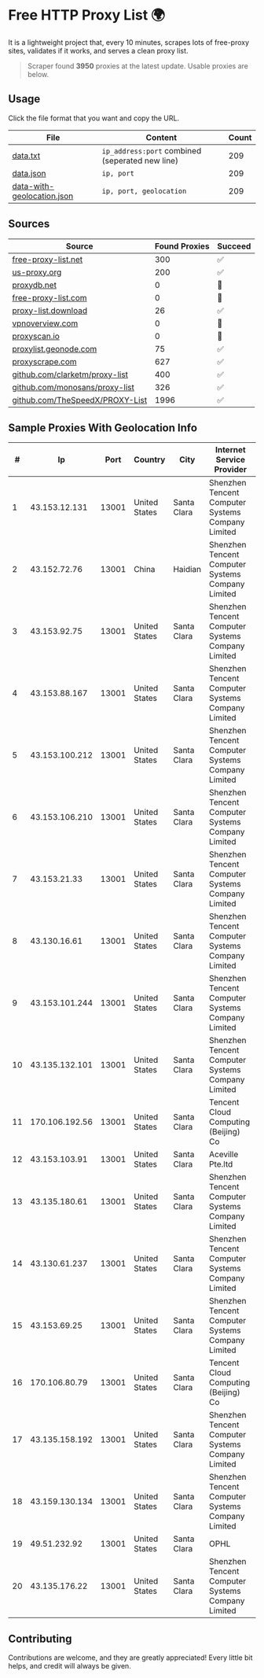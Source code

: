 
# Free HTTP Proxy List 🌍

It is a lightweight project that, every 10 minutes, scrapes lots of free-proxy sites, validates if it works, and serves a clean proxy list.


> Scraper found **3950** proxies at the latest update. Usable proxies are below.

## Usage

Click the file format that you want and copy the URL.


|File|Content|Count|
|----|-------|-----|
|[data.txt](https://raw.githubusercontent.com/themiralay/Proxy-List-World/master/data.txt)|`ip_address:port` combined (seperated new line)|209|
|[data.json](https://raw.githubusercontent.com/themiralay/Proxy-List-World/master/data.json)|`ip, port`|209|
|[data-with-geolocation.json](https://raw.githubusercontent.com/themiralay/Proxy-List-World/master/data-with-geolocation.json)|`ip, port, geolocation`|209|

## Sources

|Source|Found Proxies|Succeed|
|------|-------------|-------|
|[free-proxy-list.net](https://free-proxy-list.net)|300|✅|
|[us-proxy.org](https://www.us-proxy.org)|200|✅|
|[proxydb.net](http://proxydb.net)|0|🚫|
|[free-proxy-list.com](https://free-proxy-list.com/?page=&port=&type%5B%5D=http&type%5B%5D=https&up_time=0&search=Search)|0|🚫|
|[proxy-list.download](https://www.proxy-list.download/HTTP)|26|✅|
|[vpnoverview.com](https://vpnoverview.com/privacy/anonymous-browsing/free-proxy-servers)|0|🚫|
|[proxyscan.io](https://www.proxyscan.io)|0|🚫|
|[proxylist.geonode.com](https://proxylist.geonode.com/api/proxy-list?limit=300&page=1&sort_by=lastChecked&sort_type=desc&protocols=http,https)|75|✅|
|[proxyscrape.com](https://api.proxyscrape.com/v2/?request=displayproxies&protocol=http&timeout=10000&country=all&ssl=all&anonymity=all)|627|✅|
|[github.com/clarketm/proxy-list](https://raw.githubusercontent.com/clarketm/proxy-list/master/proxy-list-raw.txt)|400|✅|
|[github.com/monosans/proxy-list](https://raw.githubusercontent.com/monosans/proxy-list/main/proxies/http.txt)|326|✅|
|[github.com/TheSpeedX/PROXY-List](https://raw.githubusercontent.com/TheSpeedX/PROXY-List/master/http.txt)|1996|✅|


## Sample Proxies With Geolocation Info

|#|Ip|Port|Country|City|Internet Service Provider|
|-|--|----|-------|----|-------------------------|
|1|43.153.12.131|13001|United States|Santa Clara|Shenzhen Tencent Computer Systems Company Limited|
|2|43.152.72.76|13001|China|Haidian|Shenzhen Tencent Computer Systems Company Limited|
|3|43.153.92.75|13001|United States|Santa Clara|Shenzhen Tencent Computer Systems Company Limited|
|4|43.153.88.167|13001|United States|Santa Clara|Shenzhen Tencent Computer Systems Company Limited|
|5|43.153.100.212|13001|United States|Santa Clara|Shenzhen Tencent Computer Systems Company Limited|
|6|43.153.106.210|13001|United States|Santa Clara|Shenzhen Tencent Computer Systems Company Limited|
|7|43.153.21.33|13001|United States|Santa Clara|Shenzhen Tencent Computer Systems Company Limited|
|8|43.130.16.61|13001|United States|Santa Clara|Shenzhen Tencent Computer Systems Company Limited|
|9|43.153.101.244|13001|United States|Santa Clara|Shenzhen Tencent Computer Systems Company Limited|
|10|43.135.132.101|13001|United States|Santa Clara|Shenzhen Tencent Computer Systems Company Limited|
|11|170.106.192.56|13001|United States|Santa Clara|Tencent Cloud Computing (Beijing) Co|
|12|43.153.103.91|13001|United States|Santa Clara|Aceville Pte.ltd|
|13|43.135.180.61|13001|United States|Santa Clara|Shenzhen Tencent Computer Systems Company Limited|
|14|43.130.61.237|13001|United States|Santa Clara|Shenzhen Tencent Computer Systems Company Limited|
|15|43.153.69.25|13001|United States|Santa Clara|Shenzhen Tencent Computer Systems Company Limited|
|16|170.106.80.79|13001|United States|Santa Clara|Tencent Cloud Computing (Beijing) Co|
|17|43.135.158.192|13001|United States|Santa Clara|Shenzhen Tencent Computer Systems Company Limited|
|18|43.159.130.134|13001|United States|Santa Clara|Shenzhen Tencent Computer Systems Company Limited|
|19|49.51.232.92|13001|United States|Santa Clara|OPHL|
|20|43.135.176.22|13001|United States|Santa Clara|Shenzhen Tencent Computer Systems Company Limited|



## Contributing

Contributions are welcome, and they are greatly appreciated! Every
little bit helps, and credit will always be given.

